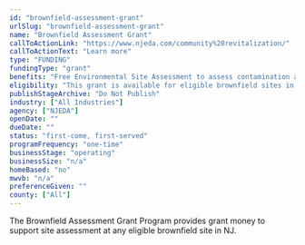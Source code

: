 ```yaml
---
id: "brownfield-assessment-grant"
urlSlug: "brownfield-assessment-grant"
name: "Brownfield Assessment Grant"
callToActionLink: "https://www.njeda.com/community%20revitalization/"
callToActionText: "Learn more"
type: "FUNDING"
fundingType: "grant"
benefits: "Free Environmental Site Assessment to assess contamination at brownfield sites."
eligibility: "This grant is available for eligible brownfield sites in the state to assess known or suspected contamination at a site."
publishStageArchive: "Do Not Publish"
industry: ["All Industries"]
agency: ["NJEDA"]
openDate: ""
dueDate: ""
status: "first-come, first-served"
programFrequency: "one-time"
businessStage: "operating"
businessSize: "n/a"
homeBased: "no"
mwvb: "n/a"
preferenceGiven: ""
county: ["All"]
---
```


The Brownfield Assessment Grant Program provides grant money to support site assessment at any eligible brownfield site in NJ.
